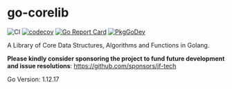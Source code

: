 # go-corelib

![CI](https://github.com/jf-tech/go-corelib/workflows/CI/badge.svg)
[![codecov](https://codecov.io/gh/jf-tech/go-corelib/branch/master/graph/badge.svg)](https://codecov.io/gh/jf-tech/go-corelib)
[![Go Report Card](https://goreportcard.com/badge/github.com/jf-tech/go-corelib)](https://goreportcard.com/report/github.com/jf-tech/go-corelib)
[![PkgGoDev](https://pkg.go.dev/badge/github.com/jf-tech/go-corelib)](https://pkg.go.dev/github.com/jf-tech/go-corelib)

A Library of Core Data Structures, Algorithms and Functions in Golang.

**Please kindly consider sponsoring the project to fund future development and issue resolutions**: https://github.com/sponsors/jf-tech

Go Version: 1.12.17
